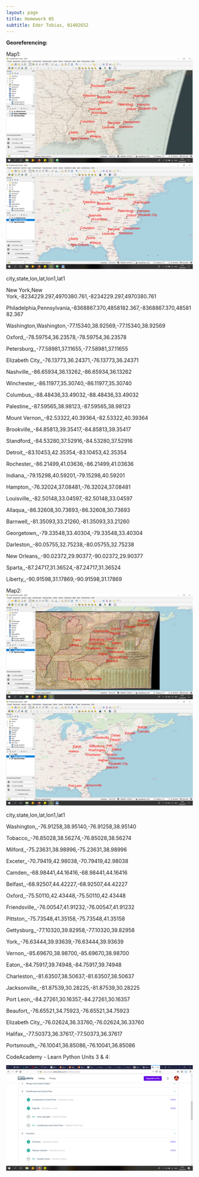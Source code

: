 ```yaml
---
layout: page
title: Homework 05
subtitle: Eder Tobias, 01402652
---
```


**Georeferencing:**

Map1:
![Karte1_SC1](../img/Karte1_SC1.png)
![Karte1_SC2](../img/Karte1_SC2.png)

city,state,lon,lat,lon1,lat1

New York,New York,-8234229.297,4970380.761,-8234229.297,4970380.761

Philadelphia,Pennsylvania,-8368867.370,4858182.367,-8368867.370,4858182.367

Washington,Washington,-77.15340,38.92569,-77.15340,38.92569

Oxford,,-78.59754,36.23578,-78.59754,36.23578

Petersburg,,-77.58981,37.11655,-77.58981,37.11655

Elizabeth City,,-76.13773,36.24371,-76.13773,36.24371

Nashville,,-86.65934,36.13262,-86.65934,36.13262

Winchester,,-86.11977,35.30740,-86.11977,35.30740

Columbus,,-88.48436,33.49032,-88.48436,33.49032

Palestine,,-87.59565,38.98123,-87.59565,38.98123

Mount Vernon,,-82.53322,40.39364,-82.53322,40.39364

Brookville,,-84.85813,39.35417,-84.85813,39.35417

Standford,,-84.53280,37.52916,-84.53280,37.52916

Detroit,,-83.10453,42.35354,-83.10453,42.35354

Rochester,,-86.21499,41.03636,-86.21499,41.03636

Indiana,,-79.15298,40.59201,-79.15298,40.59201

Hampton,,-76.32024,37.08481,-76.32024,37.08481

Louisville,,-82.50148,33.04597,-82.50148,33.04597

Allaqua,,-86.32608,30.73693,-86.32608,30.73693

Barnwell,,-81.35093,33.21260,-81.35093,33.21260

Georgetown,,-79.33548,33.40304,-79.33548,33.40304

Darleston,,-80.05755,32.75238,-80.05755,32.75238

New Orleans,,-90.02372,29.90377,-90.02372,29.90377

Sparta,,-87.24717,31.36524,-87.24717,31.36524

Liberty,,-90.91598,31.17869,-90.91598,31.17869

Map2:
![Karte2_SC1](../img/Karte2_SC1.png)
![Karte2_SC1](../img/Karte2_SC2.png)

city,state,lon,lat,lon1,lat1

Washington,,-76.91258,38.95140,-76.91258,38.95140

Tobacco,,-76.85028,38.56274,-76.85028,38.56274

Milford,,-75.23631,38.98996,-75.23631,38.98996

Exceter,,-70.79419,42.98038,-70.79419,42.98038

Camden,,-68.98441,44.16416,-68.98441,44.16416

Belfast,,-68.92507,44.42227,-68.92507,44.42227

Oxford,,-75.50110,42.43448,-75.50110,42.43448

Friendsville,,-76.00547,41.91232,-76.00547,41.91232

Pittston,,-75.73548,41.35158,-75.73548,41.35158

Gettysburg,,-77.10320,39.82958,-77.10320,39.82958

York,,-76.63444,39.93639,-76.63444,39.93639

Vernon,,-85.69670,38.98700,-85.69670,38.98700

Eaton,,-84.75917,39.74948,-84.75917,39.74948

Charleston,,-81.63507,38.50637,-81.63507,38.50637

Jacksonville,,-81.87539,30.28225,-81.87539,30.28225

Port Leon,,-84.27261,30.16357,-84.27261,30.16357

Beaufort,,-76.65521,34.75923,-76.65521,34.75923

Elizabeth City,,-76.02624,36.33760,-76.02624,36.33760

Halifax,,-77.50373,36.37617,-77.50373,36.37617

Portsmouth,,-76.10041,36.85086,-76.10041,36.85086

CodeAcademy - Learn Python Units 3 & 4:

![PythonU3_4](../img/PythonU3_U4.png)
